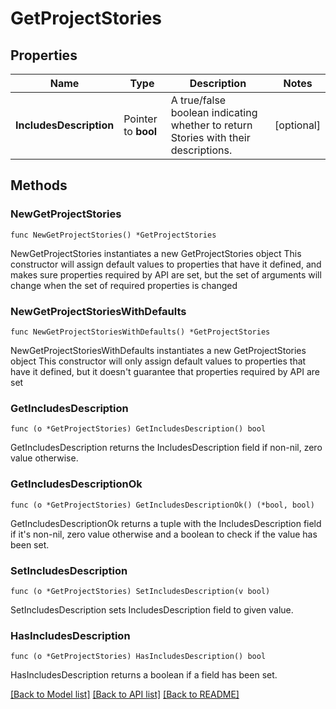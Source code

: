 # GetProjectStories

## Properties

Name | Type | Description | Notes
------------ | ------------- | ------------- | -------------
**IncludesDescription** | Pointer to **bool** | A true/false boolean indicating whether to return Stories with their descriptions. | [optional] 

## Methods

### NewGetProjectStories

`func NewGetProjectStories() *GetProjectStories`

NewGetProjectStories instantiates a new GetProjectStories object
This constructor will assign default values to properties that have it defined,
and makes sure properties required by API are set, but the set of arguments
will change when the set of required properties is changed

### NewGetProjectStoriesWithDefaults

`func NewGetProjectStoriesWithDefaults() *GetProjectStories`

NewGetProjectStoriesWithDefaults instantiates a new GetProjectStories object
This constructor will only assign default values to properties that have it defined,
but it doesn't guarantee that properties required by API are set

### GetIncludesDescription

`func (o *GetProjectStories) GetIncludesDescription() bool`

GetIncludesDescription returns the IncludesDescription field if non-nil, zero value otherwise.

### GetIncludesDescriptionOk

`func (o *GetProjectStories) GetIncludesDescriptionOk() (*bool, bool)`

GetIncludesDescriptionOk returns a tuple with the IncludesDescription field if it's non-nil, zero value otherwise
and a boolean to check if the value has been set.

### SetIncludesDescription

`func (o *GetProjectStories) SetIncludesDescription(v bool)`

SetIncludesDescription sets IncludesDescription field to given value.

### HasIncludesDescription

`func (o *GetProjectStories) HasIncludesDescription() bool`

HasIncludesDescription returns a boolean if a field has been set.


[[Back to Model list]](../README.md#documentation-for-models) [[Back to API list]](../README.md#documentation-for-api-endpoints) [[Back to README]](../README.md)


